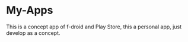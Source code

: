 # My-Apps
This is a concept app of f-droid and Play Store, this a personal app, just develop as a concept.
